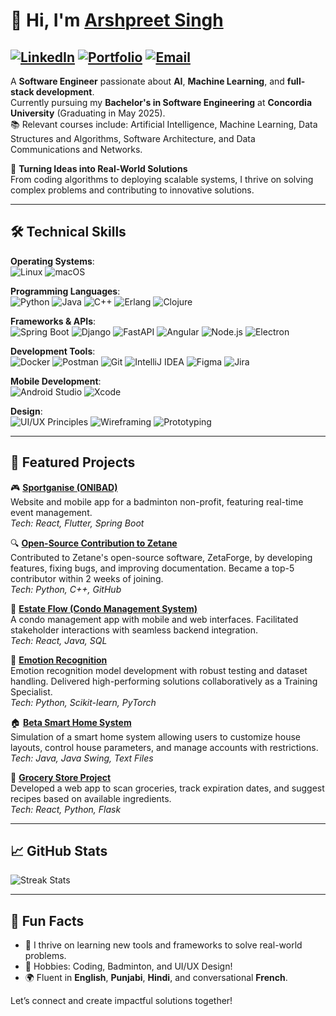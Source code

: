# 👋 Hi, I'm [Arshpreet Singh](https://github.com/ashx11)  

[![LinkedIn](https://img.shields.io/badge/LinkedIn-0A66C2?style=for-the-badge&logo=linkedin&logoColor=white)](https://linkedin.com/in/arshpreet-singh-b5229b204) 
[![Portfolio](https://img.shields.io/badge/Portfolio-4A90E2?style=for-the-badge&logo=google-chrome&logoColor=white)](https://ashx11.github.io/my-portfolio/) 
[![Email](https://img.shields.io/badge/Email-EA4335?style=for-the-badge&logo=gmail&logoColor=white)](mailto:arshpreets425@gmail.com)
---

A **Software Engineer** passionate about **AI**, **Machine Learning**, and **full-stack development**.  
Currently pursuing my **Bachelor's in Software Engineering** at **Concordia University** (Graduating in May 2025).  
📚 Relevant courses include: Artificial Intelligence, Machine Learning, Data Structures and Algorithms, Software Architecture, and Data Communications and Networks.

🌟 **Turning Ideas into Real-World Solutions**  
From coding algorithms to deploying scalable systems, I thrive on solving complex problems and contributing to innovative solutions.

---

## 🛠️ Technical Skills  

**Operating Systems**:  
![Linux](https://img.shields.io/badge/Linux-FCC624?style=for-the-badge&logo=linux&logoColor=black) ![macOS](https://img.shields.io/badge/macOS-000000?style=for-the-badge&logo=apple&logoColor=white)

**Programming Languages**:  
![Python](https://img.shields.io/badge/Python-3776AB?style=for-the-badge&logo=python&logoColor=white) ![Java](https://img.shields.io/badge/Java-007396?style=for-the-badge&logo=java&logoColor=white) ![C++](https://img.shields.io/badge/C%2B%2B-00599C?style=for-the-badge&logo=c%2B%2B&logoColor=white) ![Erlang](https://img.shields.io/badge/Erlang-A90533?style=for-the-badge&logo=erlang&logoColor=white) ![Clojure](https://img.shields.io/badge/Clojure-5881D8?style=for-the-badge&logo=clojure&logoColor=white)

**Frameworks & APIs**:  
![Spring Boot](https://img.shields.io/badge/Spring%20Boot-6DB33F?style=for-the-badge&logo=spring&logoColor=white) ![Django](https://img.shields.io/badge/Django-092E20?style=for-the-badge&logo=django&logoColor=white) ![FastAPI](https://img.shields.io/badge/FastAPI-009688?style=for-the-badge&logo=fastapi&logoColor=white) ![Angular](https://img.shields.io/badge/Angular-DD0031?style=for-the-badge&logo=angular&logoColor=white) ![Node.js](https://img.shields.io/badge/Node.js-339933?style=for-the-badge&logo=nodedotjs&logoColor=white) ![Electron](https://img.shields.io/badge/Electron-47848F?style=for-the-badge&logo=electron&logoColor=white)

**Development Tools**:  
![Docker](https://img.shields.io/badge/Docker-2496ED?style=for-the-badge&logo=docker&logoColor=white) ![Postman](https://img.shields.io/badge/Postman-FF6C37?style=for-the-badge&logo=postman&logoColor=white) ![Git](https://img.shields.io/badge/Git-F05032?style=for-the-badge&logo=git&logoColor=white) ![IntelliJ IDEA](https://img.shields.io/badge/IntelliJ%20IDEA-000000?style=for-the-badge&logo=intellijidea&logoColor=white) ![Figma](https://img.shields.io/badge/Figma-F24E1E?style=for-the-badge&logo=figma&logoColor=white) ![Jira](https://img.shields.io/badge/Jira-0052CC?style=for-the-badge&logo=jira&logoColor=white)

**Mobile Development**:  
![Android Studio](https://img.shields.io/badge/Android%20Studio-3DDC84?style=for-the-badge&logo=android-studio&logoColor=white) ![Xcode](https://img.shields.io/badge/Xcode-1575F9?style=for-the-badge&logo=xcode&logoColor=white)

**Design**:  
![UI/UX Principles](https://img.shields.io/badge/UI%2FUX%20Design-4A90E2?style=for-the-badge&logo=adobe&logoColor=white) ![Wireframing](https://img.shields.io/badge/Wireframing-9C27B0?style=for-the-badge&logo=figma&logoColor=white) ![Prototyping](https://img.shields.io/badge/Prototyping-FF6F00?style=for-the-badge&logo=sketch&logoColor=white)

---

## 🌟 Featured Projects  

🎮 **[Sportganise (ONIBAD)](https://github.com/ashx11/sportganise)**  
Website and mobile app for a badminton non-profit, featuring real-time event management.  
*Tech: React, Flutter, Spring Boot*

🔍 **[Open-Source Contribution to Zetane](https://github.com/zetane)**  
Contributed to Zetane's open-source software, ZetaForge, by developing features, fixing bugs, and improving documentation. Became a top-5 contributor within 2 weeks of joining.  
*Tech: Python, C++, GitHub*

🏡 **[Estate Flow (Condo Management System)](https://github.com/ashx11/condomanagement)**  
A condo management app with mobile and web interfaces. Facilitated stakeholder interactions with seamless backend integration.  
*Tech: React, Java, SQL*

🧠 **[Emotion Recognition](https://github.com/ashx11/mindalytics)**  
Emotion recognition model development with robust testing and dataset handling. Delivered high-performing solutions collaboratively as a Training Specialist.  
*Tech: Python, Scikit-learn, PyTorch*

🏠 **[Beta Smart Home System](https://github.com/ashx11/beta-smart-home)**  
Simulation of a smart home system allowing users to customize house layouts, control house parameters, and manage accounts with restrictions.  
*Tech: Java, Java Swing, Text Files*

🛒 **[Grocery Store Project](https://github.com/ashx11/grocery-store-project)**  
Developed a web app to scan groceries, track expiration dates, and suggest recipes based on available ingredients.  
*Tech: React, Python, Flask*

---

## 📈 GitHub Stats  

![Streak Stats](https://github-readme-streak-stats.herokuapp.com/?user=ashx11&theme=radical)  

---

## 📌 Fun Facts  

- 🚀 I thrive on learning new tools and frameworks to solve real-world problems.  
- 🧩 Hobbies: Coding, Badminton, and UI/UX Design!  
- 🌍 Fluent in **English**, **Punjabi**, **Hindi**, and conversational **French**.  

Let’s connect and create impactful solutions together!
